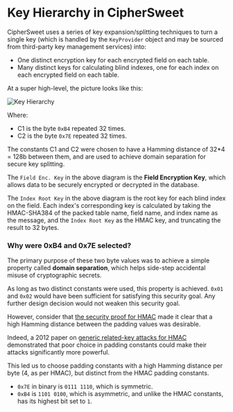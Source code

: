 # Key Hierarchy in CipherSweet

CipherSweet uses a series of key expansion/splitting techniques to turn
a single key (which is handled by the `KeyProvider` object and may be
sourced from third-party key management services) into:

* One distinct encryption key for each encrypted field on each table.
* Many distinct keys for calculating blind indexes, one for each index
  on each encrypted field on each table.

At a super high-level, the picture looks like this:

![Key Hierarchy](https://cdn.rawgit.com/paragonie/ciphersweet/master/docs/internals/01-key-heirarchy.svg)

Where:

* C1 is the byte `0xB4` repeated 32 times.
* C2 is the byte `0x7E` repeated 32 times.

The constants C1 and C2 were chosen to have a Hamming distance of 32*4 = 128b
between them, and are used to achieve domain separation for secure
key splitting.

The `Field Enc. Key` in the above diagram is the **Field Encryption Key**,
which allows data to be securely encrypted or decrypted in the database.

The `Index Root Key` in the above diagram is the root key for each
blind index on the field. Each index's corresponding key is calculated
by taking the HMAC-SHA384 of the packed table name, field name,
and index name as the message, and the `Index Root Key` as the HMAC key,
and truncating the result to 32 bytes.

### Why were 0xB4 and 0x7E selected?

The primary purpose of these two byte values was to achieve a simple
property called **domain separation**, which helps side-step accidental
misuse of cryptographic secrets.

As long as two distinct constants were used, this property is achieved.
`0x01` and `0x02` would have been sufficient for satisfying this
security goal. Any further design decision would not weaken this
security goal.

However, consider that [the security proof for HMAC](https://cseweb.ucsd.edu/~mihir/papers/kmd5.pdf)
made it clear that a high Hamming distance between the padding values
was desirable.

Indeed, a 2012 paper on [generic related-key attacks for HMAC](https://eprint.iacr.org/2012/684.pdf)
demonstrated that poor choice in padding constants could make their attacks
significantly more powerful.

This led us to choose padding constants with a high Hamming distance per
byte (4, as per HMAC), but distinct from the HMAC padding constants.

* `0x7E` in binary is `0111 1110`, which is symmetric.
* `0xB4` is `1101 0100`, which is asymmetric, and unlike the HMAC constants,
  has its highest bit set to `1`.
